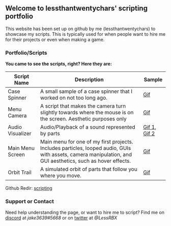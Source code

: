 ## Welcome to lessthantwentychars' scripting portfolio

This website has been set up on github by me (lessthantwentychars) to showcase my scripts. This is typically used for when people want to hire me for their projects or even when making a game.

### Portfolio/Scripts

**You came to see the scripts, right? Here they are:**

Script Name  | Description | Sample
------------ | ----------- | ------
Case Spinner | A small sample of a case spinner that I worked on not too long ago. | [Gif](https://gyazo.com/07bf4f7d094753822f6728990f16fb7b)
Menu Camera | A script that makes the camera turn slightly towards where the mouse is on the screen. Aesthetic purposes only | [Gif](https://gyazo.com/5fcc58bc95d2dec3ede3d1630b2847a3)
Audio Visualizer | Audio/Playback of a sound represented by parts | [Gif 1](https://gyazo.com/a4bd832c107d9fad85c0352e0bd32fb3), [Gif 2](https://gyazo.com/eff2ca00d823fc376793539fbe84a62f)
Main Menu Screen | Main menu for one of my first projects. Includes particles, looped audio, GUIs with assets, camera manipulation, and GUI aesthetics, such as hover effects. | [Gif](https://gyazo.com/db251dab24a37c8658e1fce9c0f808eb)
Orbit Trail | A simulated orbit of parts that follow you where you move. | [Gif](https://gyazo.com/647c95f387371ba3cdd52819fbce789e)

Github Redir: [scripting](https://lessthantwentychars.github.io/scripting/)

### Support or Contact

Need help understanding the page, or want to hire me to script? Find me on [discord](https://discordapp.com/) at *jake3639#5668* or on [twitter](https://twitter.com) at *@LessRBX*
